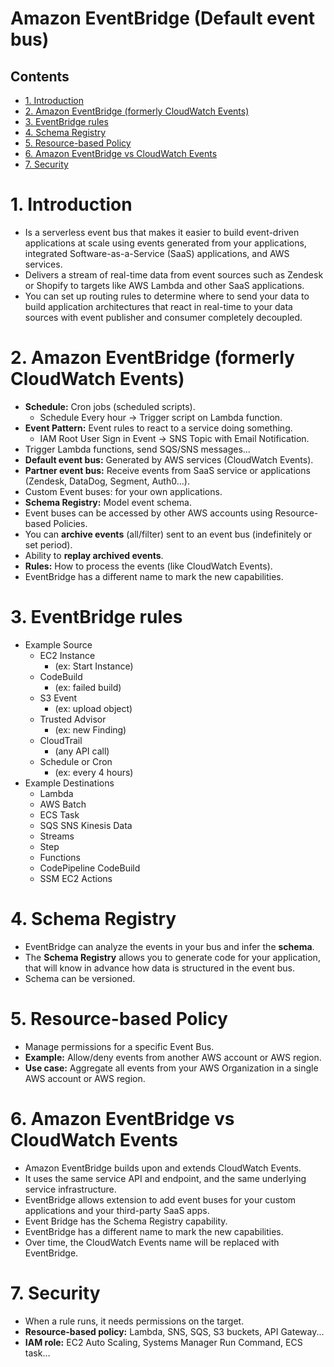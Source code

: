 # Amazon EventBridge (Default event bus) <!-- omit in toc -->

## Contents <!-- omit in toc -->

- [1. Introduction](#1-introduction)
- [2. Amazon EventBridge (formerly CloudWatch Events)](#2-amazon-eventbridge-formerly-cloudwatch-events)
- [3. EventBridge rules](#3-eventbridge-rules)
- [4. Schema Registry](#4-schema-registry)
- [5. Resource-based Policy](#5-resource-based-policy)
- [6. Amazon EventBridge vs CloudWatch Events](#6-amazon-eventbridge-vs-cloudwatch-events)
- [7. Security](#7-security)

# 1. Introduction

- Is a serverless event bus that makes it easier to build event-driven applications at scale using events generated from your applications, integrated Software-as-a-Service (SaaS) applications, and AWS services.
- Delivers a stream of real-time data from event sources such as Zendesk or Shopify to targets like AWS Lambda and other SaaS applications.
- You can set up routing rules to determine where to send your data to build application architectures that react in real-time to your data sources with event publisher and consumer completely decoupled.

# 2. Amazon EventBridge (formerly CloudWatch Events)

- **Schedule:** Cron jobs (scheduled scripts).
  - Schedule Every hour -> Trigger script on Lambda function.
- **Event Pattern:** Event rules to react to a service doing something.
  - IAM Root User Sign in Event -> SNS Topic with Email Notification.
- Trigger Lambda functions, send SQS/SNS messages...
- **Default event bus:** Generated by AWS services (CloudWatch Events).
- **Partner event bus:** Receive events from SaaS service or applications (Zendesk, DataDog, Segment, Auth0...).
- Custom Event buses: for your own applications.
- **Schema Registry:** Model event schema.
- Event buses can be accessed by other AWS accounts using Resource-based Policies.
- You can **archive events** (all/filter) sent to an event bus (indefinitely or set period).
- Ability to **replay archived events**.
- **Rules:** How to process the events (like CloudWatch Events).
- EventBridge has a different name to mark the new capabilities.

# 3. EventBridge rules

- Example Source
  - EC2 Instance
    - (ex: Start Instance)
  - CodeBuild
    - (ex: failed build)
  - S3 Event
    - (ex: upload object)
  - Trusted Advisor
    - (ex: new Finding)
  - CloudTrail
    - (any API call)
  - Schedule or Cron
    - (ex: every 4 hours)
- Example Destinations
  - Lambda
  - AWS Batch
  - ECS Task
  - SQS SNS Kinesis Data
  - Streams
  - Step
  - Functions
  - CodePipeline CodeBuild
  - SSM EC2 Actions

# 4. Schema Registry

- EventBridge can analyze the events in your bus and infer the **schema**.
- The **Schema Registry** allows you to generate code for your application, that will know in advance how data is structured in the event bus.
- Schema can be versioned.

# 5. Resource-based Policy

- Manage permissions for a specific Event Bus.
- **Example:** Allow/deny events from another AWS account or AWS region.
- **Use case:** Aggregate all events from your AWS Organization in a single AWS account or AWS region.

# 6. Amazon EventBridge vs CloudWatch Events

- Amazon EventBridge builds upon and extends CloudWatch Events.
- It uses the same service API and endpoint, and the same underlying service infrastructure.
- EventBridge allows extension to add event buses for your custom applications and your third-party SaaS apps.
- Event Bridge has the Schema Registry capability.
- EventBridge has a different name to mark the new capabilities.
- Over time, the CloudWatch Events name will be replaced with EventBridge.

# 7. Security

- When a rule runs, it needs permissions on the target.
- **Resource-based policy:** Lambda, SNS, SQS, S3 buckets, API Gateway...
- **IAM role:** EC2 Auto Scaling, Systems Manager Run Command, ECS task...
